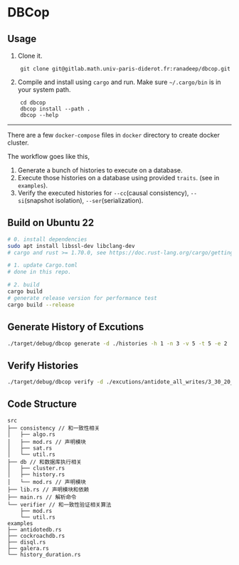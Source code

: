 # DBCop

## Usage

1.  Clone it.
```
    git clone git@gitlab.math.univ-paris-diderot.fr:ranadeep/dbcop.git
```

2.  Compile and install using `cargo` and run.
    Make sure `~/.cargo/bin` is in your system path.
```
    cd dbcop
    dbcop install --path .
    dbcop --help
```
---

There are a few `docker-compose` files in `docker` directory to create docker cluster.

The workflow goes like this,

1. Generate a bunch of histories to execute on a database.
2. Execute those histories on a database using provided `traits`. (see in `examples`).
3. Verify the executed histories for `--cc`(causal consistency), `--si`(snapshot isolation), `--ser`(serialization).  

## Build on Ubuntu 22

```sh
# 0. install dependencies
sudo apt install libssl-dev libclang-dev
# cargo and rust >= 1.70.0, see https://doc.rust-lang.org/cargo/getting-started/installation.html

# 1. update Cargo.toml
# done in this repo.

# 2. build
cargo build
# generate release version for performance test
cargo build --release
```

## Generate History of Excutions

```sh
./target/debug/dbcop generate -d ./histories -h 1 -n 3 -v 5 -t 5 -e 2
```

## Verify Histories

```sh
./target/debug/dbcop verify -d ./excutions/antidote_all_writes/3_30_20_180/hist-00000 -o ./results -c ser
```

## Code Structure

```
src
├── consistency // 和一致性相关
│   ├── algo.rs
│   ├── mod.rs // 声明模块
│   ├── sat.rs
│   └── util.rs
├── db // 和数据库执行相关
│   ├── cluster.rs
│   ├── history.rs
│   └── mod.rs // 声明模块
├── lib.rs // 声明模块和依赖
├── main.rs // 解析命令
└── verifier // 和一致性验证相关算法
    ├── mod.rs
    └── util.rs
examples
├── antidotedb.rs
├── cockroachdb.rs
├── disql.rs
├── galera.rs
└── history_duration.rs
```
